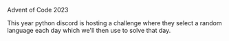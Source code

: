 Advent of Code 2023

This year python discord is hosting a challenge where they select a random language each day which we'll then use to solve that day.